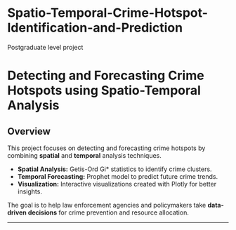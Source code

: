 # Spatio-Temporal-Crime-Hotspot-Identification-and-Prediction
Postgraduate level project

# Detecting and Forecasting Crime Hotspots using Spatio-Temporal Analysis  

## Overview  
This project focuses on detecting and forecasting crime hotspots by combining **spatial** and **temporal** analysis techniques.  
- **Spatial Analysis:** Getis-Ord Gi* statistics to identify crime clusters.  
- **Temporal Forecasting:** Prophet model to predict future crime trends.  
- **Visualization:** Interactive visualizations created with Plotly for better insights.  

The goal is to help law enforcement agencies and policymakers take **data-driven decisions** for crime prevention and resource allocation.  

---
